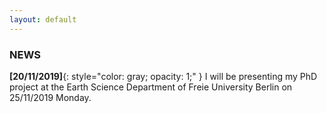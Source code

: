 ```yaml
---
layout: default
---
```


### NEWS

**[20/11/2019]**{: style="color: gray; opacity: 1;" } I will be presenting my PhD project at the Earth Science Department of Freie University Berlin on 25/11/2019 Monday.
